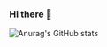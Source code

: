 ### Hi there 👋


![Anurag's GitHub stats](https://github-readme-stats.vercel.app/api?username=Soy728&show_icons=true&theme=radical)
